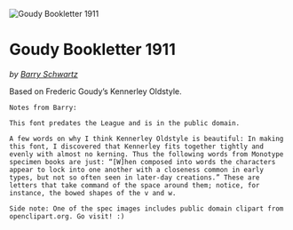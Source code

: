 ![Goudy Bookletter 1911](https://github.com/theleagueof/goudy-bookletter-1911/raw/master/images/goudy-bookletter-1911-1.jpeg)

Goudy Bookletter 1911
========
_by [Barry Schwartz](http://www.crudfactory.com)_

Based on Frederic Goudy’s Kennerley Oldstyle.

    Notes from Barry:

    This font predates the League and is in the public domain.
    
    A few words on why I think Kennerley Oldstyle is beautiful: In making this font, I discovered that Kennerley fits together tightly and evenly with almost no kerning. Thus the following words from Monotype specimen books are just: “[W]hen composed into words the characters appear to lock into one another with a closeness common in early types, but not so often seen in later-day creations.” These are letters that take command of the space around them; notice, for instance, the bowed shapes of the v and w.
    
    Side note: One of the spec images includes public domain clipart from openclipart.org. Go visit! :)